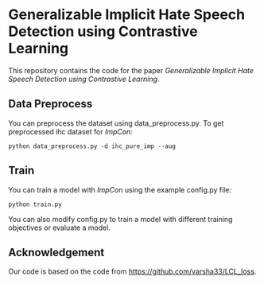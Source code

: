 # Generalizable Implicit Hate Speech Detection using Contrastive Learning
This repository contains the code for the paper *Generalizable Implicit Hate Speech Detection using Contrastive Learning*.

## Data Preprocess
You can preprocess the dataset using data_preprocess.py. To get preprocessed ihc dataset for *ImpCon*:
```
python data_preprocess.py -d ihc_pure_imp --aug
```

## Train
You can train a model with *ImpCon* using the example config.py file:
```
python train.py
```
You can also modify config.py to train a model with different training objectives or evaluate a model.

## Acknowledgement
Our code is based on the code from https://github.com/varsha33/LCL_loss. 